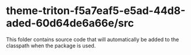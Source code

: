 # theme-triton-f5a7eaf5-e5ad-44d8-aded-60d64de6a66e/src

This folder contains source code that will automatically be added to the classpath when
the package is used.
